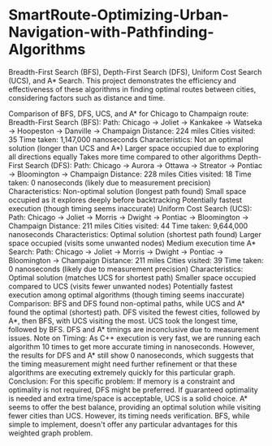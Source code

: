 # SmartRoute-Optimizing-Urban-Navigation-with-Pathfinding-Algorithms
Breadth-First Search (BFS), Depth-First Search (DFS), Uniform Cost Search (UCS), and A* Search. This project demonstrates the efficiency and effectiveness of these algorithms in finding optimal routes between cities, considering factors such as distance and time.

Comparison of BFS, DFS, UCS, and A* for Chicago to Champaign route:
Breadth-First Search (BFS):
Path: Chicago -> Joliet -> Kankakee -> Watseka -> Hoopeston -> Danville -> Champaign
Distance: 224 miles
Cities visited: 35
Time taken: 1,147,000 nanoseconds
Characteristics:
Not an optimal solution (longer than UCS and A*)
Larger space occupied due to exploring all directions equally
Takes more time compared to other algorithms
Depth-First Search (DFS):
Path: Chicago -> Aurora -> Ottawa -> Streator -> Pontiac -> Bloomington -> Champaign
Distance: 228 miles
Cities visited: 18
Time taken: 0 nanoseconds (likely due to measurement precision)
Characteristics:
Non-optimal solution (longest path found)
Small space occupied as it explores deeply before backtracking
Potentially fastest execution (though timing seems inaccurate)
Uniform Cost Search (UCS):
Path: Chicago -> Joliet -> Morris -> Dwight -> Pontiac -> Bloomington -> Champaign
Distance: 211 miles
Cities visited: 44
Time taken: 9,644,000 nanoseconds
Characteristics:
Optimal solution (shortest path found)
Larger space occupied (visits some unwanted nodes)
Medium execution time
A* Search:
Path: Chicago -> Joliet -> Morris -> Dwight -> Pontiac -> Bloomington -> Champaign
Distance: 211 miles
Cities visited: 39
Time taken: 0 nanoseconds (likely due to measurement precision)
Characteristics:
Optimal solution (matches UCS for shortest path)
Smaller space occupied compared to UCS (visits fewer unwanted nodes)
Potentially fastest execution among optimal algorithms (though timing seems inaccurate)
Comparison:
BFS and DFS found non-optimal paths, while UCS and A* found the optimal (shortest) path.
DFS visited the fewest cities, followed by A*, then BFS, with UCS visiting the most.
UCS took the longest time, followed by BFS. DFS and A* timings are inconclusive due to measurement issues.
Note on Timing:
As C++ execution is very fast, we are running each algorithm 10 times to get more accurate timing in nanoseconds. However, the results for DFS and A* still show 0 nanoseconds, which suggests that the timing measurement might need further refinement or that these algorithms are executing extremely quickly for this particular graph.
Conclusion:
For this specific problem:
If memory is a constraint and optimality is not required, DFS might be preferred.
If guaranteed optimality is needed and extra time/space is acceptable, UCS is a solid choice.
A* seems to offer the best balance, providing an optimal solution while visiting fewer cities than UCS. However, its timing needs verification.
BFS, while simple to implement, doesn't offer any particular advantages for this weighted graph problem.
